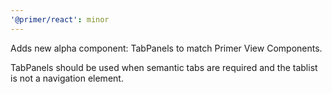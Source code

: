 ```yaml
---
'@primer/react': minor
---
```


Adds new alpha component: TabPanels to match Primer View Components.

TabPanels should be used when semantic tabs are required and the tablist is not a navigation element.
